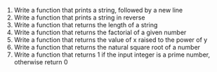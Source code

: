 1. Write a function that prints a string, followed by a new line
2. Write a function that prints a string in reverse
3. Write a function that returns the length of a string
4. Write a function that returns the factorial of a given number
5. Write a function that returns the value of x raised to the power of y
6. Write a function that returns the natural square root of a number
7. Write a function that returns 1 if the input integer is a prime number, otherwise return 0
